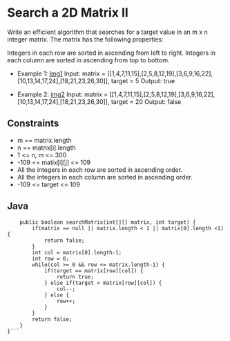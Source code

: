 # Search a 2D Matrix II

Write an efficient algorithm that searches for a target value in an m x n integer matrix. The matrix has the following properties:

Integers in each row are sorted in ascending from left to right.
Integers in each column are sorted in ascending from top to bottom.

* Example 1:
[Img1](https://assets.leetcode.com/uploads/2020/11/24/searchgrid2.jpg)
Input: matrix = [[1,4,7,11,15],[2,5,8,12,19],[3,6,9,16,22],[10,13,14,17,24],[18,21,23,26,30]], target = 5
Output: true

* Example 2:
[img2](https://assets.leetcode.com/uploads/2020/11/24/searchgrid.jpg)
Input: matrix = [[1,4,7,11,15],[2,5,8,12,19],[3,6,9,16,22],[10,13,14,17,24],[18,21,23,26,30]], target = 20
Output: false

## Constraints

* m == matrix.length
* n == matrix[i].length
* 1 <= n, m <= 300
* -109 <= matix[i][j] <= 109
* All the integers in each row are sorted in ascending order.
* All the integers in each column are sorted in ascending order.
* -109 <= target <= 109

## Java

```public class Solution {
    public boolean searchMatrix(int[][] matrix, int target) {
        if(matrix == null || matrix.length < 1 || matrix[0].length <1) {
            return false;
        }
        int col = matrix[0].length-1;
        int row = 0;
        while(col >= 0 && row <= matrix.length-1) {
            if(target == matrix[row][col]) {
                return true;
            } else if(target < matrix[row][col]) {
                col--;
            } else {
                row++;
            }
        }
        return false;
    }
}```
